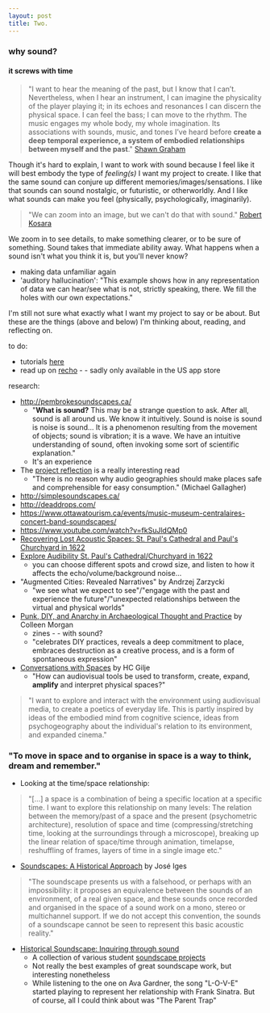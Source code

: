 ```yaml
---
layout: post
title: Two.
---
```


### why sound?
#### it screws with time

>"I want to hear the meaning of the past, but I know that I can’t. Nevertheless, when I hear an instrument, I can imagine the physicality of the player playing it; in its echoes and resonances I can discern the physical space. I can feel the bass; I can move to the rhythm. The music engages my whole body, my whole imagination. Its associations with sounds, music, and tones I’ve heard before **create a deep temporal experience, a system of embodied relationships between myself and the past**." [Shawn Graham](https://programminghistorian.org/lessons/sonification)

Though it's hard to explain, I want to work with sound because I feel like it will best embody the type of *feeling(s)* I want my project to create. I like that the same sound can conjure up different memories/images/sensations. I like that sounds can sound nostalgic, or futuristic, or otherworldly. And I like what sounds can make you feel (physically, psychologically, imaginarily).

>"We can zoom into an image, but we can't do that with sound." [Robert Kosara](https://eagereyes.org/techniques/sonification-the-power-the-problems)

We zoom in to see details, to make something clearer, or to be sure of something. Sound takes that immediate ability away. What happens when a sound isn't what you think it is, but you'll never know?

- making data unfamiliar again
- 'auditory hallucination': "This example shows how in any representation of data we can hear/see what is not, strictly speaking, there. We fill the holes with our own expectations."

I'm still not sure what exactly what I want my project to say or be about. But these are the things (above and below) I'm thinking about, reading, and reflecting on.

to do:
- tutorials [here](https://programminghistorian.org/lessons/sonification)
- read up on [recho](http://recho.org/) - - sadly only available in the US app store

research:
- http://pembrokesoundscapes.ca/
  - "**What is sound?** This may be a strange question to ask. After all, sound is all around us. We know it intuitively. Sound is noise is sound is noise is sound... It is a phenomenon resulting from the movement of objects; sound is vibration; it is a wave. We have an intuitive understanding of sound, often invoking some sort of scientific explanation."
  - It's an experience
- The [project reflection](https://rblades.gitbooks.io/pembroke-soundscapes/content/chapter1.html) is a really interesting read
  - "There is no reason why audio geographies should make places safe and comprehensible for easy consumption." (Michael Gallagher)
- http://simplesoundscapes.ca/
- http://deaddrops.com/
- https://www.ottawatourism.ca/events/music-museum-centralaires-concert-band-soundscapes/
- https://www.youtube.com/watch?v=fkSuJldQMp0
- [Recovering Lost Acoustic Spaces: St. Paul's Cathedral and Paul's Churchyard in 1622](https://www.digitalstudies.org/articles/10.16995/dscn.58/)
- [Explore Audibility St. Paul's Cathedral/Churchyard in 1622](https://vpcp.chass.ncsu.edu/experience/)
  - you can choose different spots and crowd size, and listen to how it affects the echo/volume/background noise...
- "Augmented Cities: Revealed Narratives" by Andrzej Zarzycki
  - "we see what we expect to see"/"engage with the past and experience the future"/"unexpected relationships between the virtual and physical worlds"
- [Punk, DIY, and Anarchy in Archaeological Thought and Practice](https://www.researchgate.net/publication/289533835_Punk_DIY_and_Anarchy_in_Archaeological_Thought_and_Practice) by Colleen Morgan
  - zines - - with sound?
  - "celebrates DIY practices, reveals a deep commitment to place, embraces destruction as a creative process, and is a form of spontaneous expression"
- [Conversations with Spaces](https://hcgilje.wordpress.com/about/) by HC Gilje
  - "How can audiovisual tools be used to transform, create, expand, **amplify** and interpret physical spaces?"

>"I want to explore and interact with the environment using audiovisual media, to create a poetics of everyday life. This is partly inspired by ideas of the embodied mind from cognitive science, ideas from psychogeography about the individual's relation to its environment, and expanded cinema."

### "To move in space and to organise in space is a way to think, dream and remember."

- Looking at the time/space relationship:

>"[...] a space is a combination of being a specific location at a specific time. I want to explore this relationship on many levels: The relation between the memory/past of a space and the present (psychometric architecture), resolution of space and time (compressing/stretching time, looking at the surroundings through a microscope), breaking up the linear relation of space/time through animation, timelapse, reshuffling of frames, layers of time in a single image etc."

- [Soundscapes: A Historical Approach](http://www.sonoscop.net/sonoscop/soundscape/igese.html) by José Iges

>"The soundscape presents us with a falsehood, or perhaps with an impossibility: it proposes an equivalence between the sounds of an environment, of a real given space, and these sounds once recorded and organised in the space of a sound work on a mono, stereo or multichannel support. If we do not accept this convention, the sounds of a soundscape cannot be seen to represent this basic acoustic reality."

- [Historical Soundscape: Inquiring through sound](http://www.historicalsoundscape.org/)
  - A collection of various student [soundscape projects](http://www.historicalsoundscape.org/?page_id=2) 
  - Not really the best examples of great soundscape work, but interesting nonetheless
  - While listening to the one on Ava Gardner, the song "L-O-V-E" started playing to represent her relationship with Frank Sinatra. But of course, all I could think about was "The Parent Trap"
